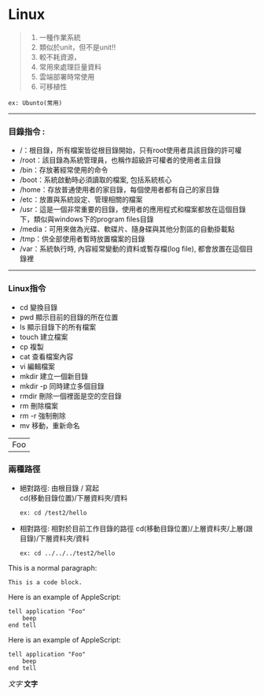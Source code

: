 # Linux
> 
> 1.   一種作業系統
> 2.   類似於unit，但不是unit!!
> 3.   較不耗資源，
> 4.   常用來處理巨量資料
> 5.  雲端部署時常使用
> 6.  可移植性<br>


    ex: Ubunto(常用)

---
### 目錄指令 : 
- /：根目錄，所有檔案皆從根目錄開始，只有root使用者具該目錄的許可權<br>
- /root：該目錄為系統管理員，也稱作超級許可權者的使用者主目錄<br>
- /bin：存放著經常使用的命令<br>
- /boot：系統啟動時必須讀取的檔案, 包括系統核心<br>
- /home：存放普通使用者的家目錄，每個使用者都有自己的家目錄<br>
- /etc：放置與系統設定、管理相關的檔案<br>
- /usr：這是一個非常重要的目錄，使用者的應用程式和檔案都放在這個目錄下，類似與windows下的program files目錄<br>
- /media：可用來做為光碟、軟碟片、隨身碟與其他分割區的自動掛載點<br>
- /tmp：供全部使用者暫時放置檔案的目錄<br>
- /var：系統執行時, 內容經常變動的資料或暫存檔(log file), 都會放置在這個目錄裡<br>
---
### Linux指令
- cd        變換目錄
- pwd       顯示目前的目錄的所在位置
- ls        顯示目錄下的所有檔案
- touch     建立檔案
- cp        複製
- cat       查看檔案內容
- vi        編輯檔案
- mkdir     建立一個新目錄
- mkdir -p  同時建立多個目錄
- rmdir     刪除一個裡面是空的空目錄
- rm        刪除檔案
- rm -r     強制刪除
- mv        移動，重新命名

<table>
    <tr>
        <td>Foo</td>
    </tr>
</table>

### 兩種路徑
*   絕對路徑: 由根目錄 / 寫起<br>
        cd(移動目錄位置)/下層資料夾/資料
        
        ex: cd /test2/hello
        
*   相對路徑: 相對於目前工作目錄的路徑
        cd(移動目錄位置)/上層資料夾/上層(跟目錄)/下層資料夾/資料
        
        ex: cd ../../../test2/hello
        
<p>This is a normal paragraph:</p>

<pre><code>This is a code block.
</code></pre>
Here is an example of AppleScript:

    tell application "Foo"
        beep
    end tell
<p>Here is an example of AppleScript:</p>

<pre><code>tell application "Foo"
    beep
end tell
</code></pre>

*文字*
**文字**
